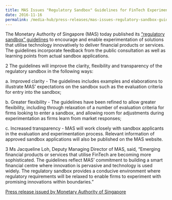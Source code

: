 ```yaml
---
title: MAS Issues "Regulatory Sandbox" Guidelines for FinTech Experiments
date: 2016-11-16
permalink: /media-hub/press-releases/mas-issues-regulatory-sandbox-guidelines-for-fintech-experiments
---
```

The Monetary Authority of Singapore (MAS) today published its [“regulatory sandbox” guidelines](https://www.mas.gov.sg/-/media/MAS/Smart-Financial-Centre/Sandbox/FinTech-Regulatory-Sandbox-Guidelines-19Feb2018.pdf?la=en&hash=B1D36C055AA641F580058339009448CC19A014F7) to encourage and enable experimentation of solutions that utilise technology innovatively to deliver financial products or services. The guidelines incorporate feedback from the public consultation as well as learning points from actual sandbox applications.

2 The guidelines will improve the clarity, flexibility and transparency of the regulatory sandbox in the following ways:

a. Improved clarity - The guidelines includes examples and elaborations to illustrate MAS’ expectations on the sandbox such as the evaluation criteria for entry into the sandbox;  
   
b. Greater flexibility - The guidelines have been refined to allow greater flexibility, including through relaxation of a number of evaluation criteria for firms looking to enter a sandbox, and allowing room for adjustments during experimentation as firms learn from market responses;  

c. Increased transparency - MAS will work closely with sandbox applicants in the evaluation and experimentation process. Relevant information of approved sandbox applications will also be published on the MAS website.

3 Ms Jacqueline Loh, Deputy Managing Director of MAS, said, “Emerging financial products or services that utilise FinTech are becoming more sophisticated. The guidelines reflect MAS’ commitment to building a smart financial centre where innovation is pervasive and technology is used widely. The regulatory sandbox provides a conducive environment where regulatory requirements will be relaxed to enable firms to experiment with promising innovations within boundaries.”

[Press release issued by Monetary Authority of Singapore](https://www.mas.gov.sg/news/media-releases/2016/mas-issues-regulatory-sandbox-guidelines-for-fintech-experiments)
